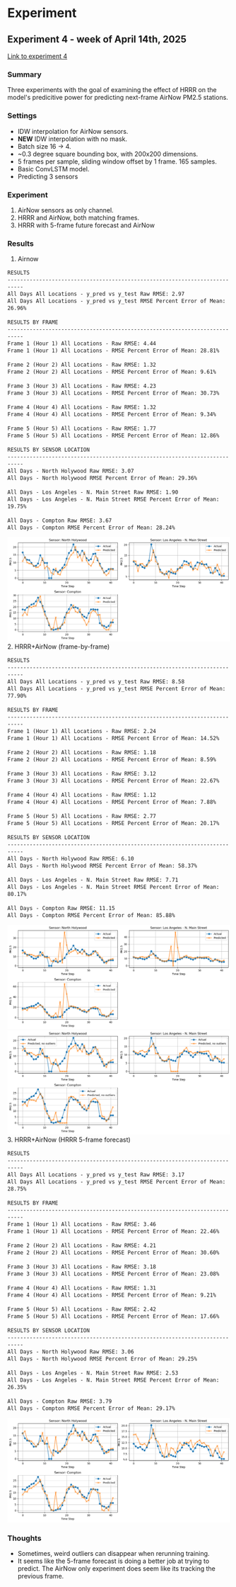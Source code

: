 # Experiment
## Experiment 4 - week of April 14th, 2025
[Link to experiment 4](results/experiment-4/README.md)
### Summary
Three experiments with the goal of examining the effect of HRRR on the model's predicitive power for predicting next-frame AirNow PM2.5 stations.
### Settings
- IDW interpolation for AirNow sensors.
- **NEW** IDW interpolation with no mask.
- Batch size 16 -> 4.
- ~0.3 degree square bounding box, with 200x200 dimensions.
- 5 frames per sample, sliding window offset by 1 frame. 165 samples.
- Basic ConvLSTM model.
- Predicting 3 sensors
### Experiment
1. AirNow sensors as only channel.
2. HRRR and AirNow, both matching frames.
3. HRRR with 5-frame future forecast and AirNow
### Results
1. Airnow
```
RESULTS
---------------------------------------------------------------------------
All Days All Locations - y_pred vs y_test Raw RMSE: 2.97
All Days All Locations - y_pred vs y_test RMSE Percent Error of Mean: 26.96%

RESULTS BY FRAME
---------------------------------------------------------------------------
Frame 1 (Hour 1) All Locations - Raw RMSE: 4.44
Frame 1 (Hour 1) All Locations - RMSE Percent Error of Mean: 28.81%

Frame 2 (Hour 2) All Locations - Raw RMSE: 1.32
Frame 2 (Hour 2) All Locations - RMSE Percent Error of Mean: 9.61%

Frame 3 (Hour 3) All Locations - Raw RMSE: 4.23
Frame 3 (Hour 3) All Locations - RMSE Percent Error of Mean: 30.73%

Frame 4 (Hour 4) All Locations - Raw RMSE: 1.32
Frame 4 (Hour 4) All Locations - RMSE Percent Error of Mean: 9.34%

Frame 5 (Hour 5) All Locations - Raw RMSE: 1.77
Frame 5 (Hour 5) All Locations - RMSE Percent Error of Mean: 12.86%

RESULTS BY SENSOR LOCATION
---------------------------------------------------------------------------
All Days - North Holywood Raw RMSE: 3.07
All Days - North Holywood RMSE Percent Error of Mean: 29.36%

All Days - Los Angeles - N. Main Street Raw RMSE: 1.90
All Days - Los Angeles - N. Main Street RMSE Percent Error of Mean: 19.75%

All Days - Compton Raw RMSE: 3.67
All Days - Compton RMSE Percent Error of Mean: 28.24%
```
![](exp_04_a.png)
2. HRRR+AirNow (frame-by-frame) 
```
RESULTS
---------------------------------------------------------------------------
All Days All Locations - y_pred vs y_test Raw RMSE: 8.58
All Days All Locations - y_pred vs y_test RMSE Percent Error of Mean: 77.90%

RESULTS BY FRAME
---------------------------------------------------------------------------
Frame 1 (Hour 1) All Locations - Raw RMSE: 2.24
Frame 1 (Hour 1) All Locations - RMSE Percent Error of Mean: 14.52%

Frame 2 (Hour 2) All Locations - Raw RMSE: 1.18
Frame 2 (Hour 2) All Locations - RMSE Percent Error of Mean: 8.59%

Frame 3 (Hour 3) All Locations - Raw RMSE: 3.12
Frame 3 (Hour 3) All Locations - RMSE Percent Error of Mean: 22.67%

Frame 4 (Hour 4) All Locations - Raw RMSE: 1.12
Frame 4 (Hour 4) All Locations - RMSE Percent Error of Mean: 7.88%

Frame 5 (Hour 5) All Locations - Raw RMSE: 2.77
Frame 5 (Hour 5) All Locations - RMSE Percent Error of Mean: 20.17%

RESULTS BY SENSOR LOCATION
---------------------------------------------------------------------------
All Days - North Holywood Raw RMSE: 6.10
All Days - North Holywood RMSE Percent Error of Mean: 58.37%

All Days - Los Angeles - N. Main Street Raw RMSE: 7.71
All Days - Los Angeles - N. Main Street RMSE Percent Error of Mean: 80.17%

All Days - Compton Raw RMSE: 11.15
All Days - Compton RMSE Percent Error of Mean: 85.88%
```
![](exp_04_b_1.png)
![](exp_04_b_2.png)
3. HRRR+AirNow (HRRR 5-frame forecast)
```
RESULTS
---------------------------------------------------------------------------
All Days All Locations - y_pred vs y_test Raw RMSE: 3.17
All Days All Locations - y_pred vs y_test RMSE Percent Error of Mean: 28.75%

RESULTS BY FRAME
---------------------------------------------------------------------------
Frame 1 (Hour 1) All Locations - Raw RMSE: 3.46
Frame 1 (Hour 1) All Locations - RMSE Percent Error of Mean: 22.46%

Frame 2 (Hour 2) All Locations - Raw RMSE: 4.21
Frame 2 (Hour 2) All Locations - RMSE Percent Error of Mean: 30.60%

Frame 3 (Hour 3) All Locations - Raw RMSE: 3.18
Frame 3 (Hour 3) All Locations - RMSE Percent Error of Mean: 23.08%

Frame 4 (Hour 4) All Locations - Raw RMSE: 1.31
Frame 4 (Hour 4) All Locations - RMSE Percent Error of Mean: 9.21%

Frame 5 (Hour 5) All Locations - Raw RMSE: 2.42
Frame 5 (Hour 5) All Locations - RMSE Percent Error of Mean: 17.66%

RESULTS BY SENSOR LOCATION
---------------------------------------------------------------------------
All Days - North Holywood Raw RMSE: 3.06
All Days - North Holywood RMSE Percent Error of Mean: 29.25%

All Days - Los Angeles - N. Main Street Raw RMSE: 2.53
All Days - Los Angeles - N. Main Street RMSE Percent Error of Mean: 26.35%

All Days - Compton Raw RMSE: 3.79
All Days - Compton RMSE Percent Error of Mean: 29.17%
```
![](exp_04_c.png)
### Thoughts
- Sometimes, weird outliers can disappear when rerunning training.
- It seems like the 5-frame forecast is doing a better job at trying to predict. The AirNow only experiment does seem like its tracking the previous frame.
